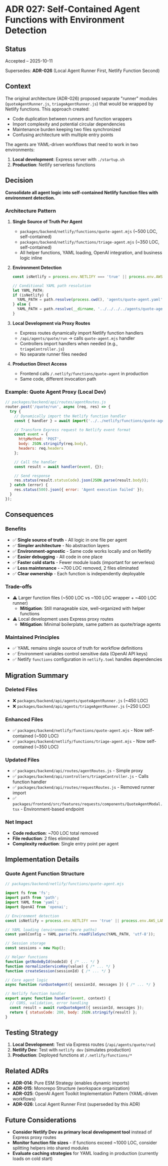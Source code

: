 # ADR 027: Self-Contained Agent Functions with Environment Detection

## Status

Accepted – 2025-10-11

Supersedes: **ADR-026** (Local Agent Runner First, Netlify Function Second)

## Context

The original architecture (ADR-026) proposed separate "runner" modules (`quoteAgentRunner.js`, `triageAgentRunner.js`) that would be wrapped by Netlify functions. This approach created:
- Code duplication between runners and function wrappers
- Import complexity and potential circular dependencies
- Maintenance burden keeping two files synchronized
- Confusing architecture with multiple entry points

The agents are YAML-driven workflows that need to work in two environments:
1. **Local development**: Express server with `./startup.sh`
2. **Production**: Netlify serverless functions

## Decision

**Consolidate all agent logic into self-contained Netlify function files with environment detection.**

### Architecture Pattern

1. **Single Source of Truth Per Agent**
   - `packages/backend/netlify/functions/quote-agent.mjs` (~500 LOC, self-contained)
   - `packages/backend/netlify/functions/triage-agent.mjs` (~350 LOC, self-contained)
   - All helper functions, YAML loading, OpenAI integration, and business logic inline

2. **Environment Detection**
   ```javascript
   const isNetlify = process.env.NETLIFY === 'true' || process.env.AWS_LAMBDA_FUNCTION_NAME;

   // Conditional YAML path resolution
   let YAML_PATH;
   if (isNetlify) {
     YAML_PATH = path.resolve(process.cwd(), 'agents/quote-agent.yaml');
   } else {
     YAML_PATH = path.resolve(__dirname, '../../../../agents/quote-agent.yaml');
   }
   ```

3. **Local Development via Proxy Routes**
   - Express routes dynamically import Netlify function handlers
   - `/api/agents/quote/run` → calls `quote-agent.mjs` handler
   - Controllers import handlers when needed (e.g., `triageController.js`)
   - No separate runner files needed

4. **Production Direct Access**
   - Frontend calls `/.netlify/functions/quote-agent` in production
   - Same code, different invocation path

### Example: Quote Agent Proxy (Local Dev)

```javascript
// packages/backend/api/routes/agentRoutes.js
router.post('/quote/run', async (req, res) => {
  try {
    // Dynamically import the Netlify function handler
    const { handler } = await import('../../netlify/functions/quote-agent.mjs');

    // Transform Express request to Netlify event format
    const event = {
      httpMethod: 'POST',
      body: JSON.stringify(req.body),
      headers: req.headers
    };

    // Call the handler
    const result = await handler(event, {});

    // Send response
    res.status(result.statusCode).json(JSON.parse(result.body));
  } catch (error) {
    res.status(500).json({ error: 'Agent execution failed' });
  }
});
```

## Consequences

### Benefits
- ✅ **Single source of truth** - All logic in one file per agent
- ✅ **Simpler architecture** - No abstraction layers
- ✅ **Environment-agnostic** - Same code works locally and on Netlify
- ✅ **Easier debugging** - All code in one place
- ✅ **Faster cold starts** - Fewer module loads (important for serverless)
- ✅ **Less maintenance** - ~700 LOC removed, 2 files eliminated
- ✅ **Clear ownership** - Each function is independently deployable

### Trade-offs
- ⚠️ Larger function files (~500 LOC vs ~100 LOC wrapper + ~400 LOC runner)
  - **Mitigation**: Still manageable size, well-organized with helper functions
- ⚠️ Local development uses Express proxy routes
  - **Mitigation**: Minimal boilerplate, same pattern as quote/triage agents

### Maintained Principles
- ✅ YAML remains single source of truth for workflow definitions
- ✅ Environment variables control sensitive data (OpenAI API keys)
- ✅ Netlify `functions` configuration in `netlify.toml` handles dependencies

## Migration Summary

### Deleted Files
- ❌ `packages/backend/api/agents/quoteAgentRunner.js` (~450 LOC)
- ❌ `packages/backend/api/agents/triageAgentRunner.js` (~250 LOC)

### Enhanced Files
- ✅ `packages/backend/netlify/functions/quote-agent.mjs` - Now self-contained (~500 LOC)
- ✅ `packages/backend/netlify/functions/triage-agent.mjs` - Now self-contained (~350 LOC)

### Updated Files
- ✅ `packages/backend/api/routes/agentRoutes.js` - Simple proxy
- ✅ `packages/backend/api/controllers/triageController.js` - Calls function handler
- ✅ `packages/backend/api/routes/requestRoutes.js` - Removed runner import
- ✅ `packages/frontend/src/features/requests/components/QuoteAgentModal.tsx` - Environment-based endpoint

### Net Impact
- **Code reduction**: ~700 LOC total removed
- **File reduction**: 2 files eliminated
- **Complexity reduction**: Single entry point per agent

## Implementation Details

### Quote Agent Function Structure
```javascript
// packages/backend/netlify/functions/quote-agent.mjs

import fs from 'fs';
import path from 'path';
import YAML from 'yaml';
import OpenAI from 'openai';

// Environment detection
const isNetlify = process.env.NETLIFY === 'true' || process.env.AWS_LAMBDA_FUNCTION_NAME;

// YAML loading (environment-aware paths)
const yamlConfig = YAML.parse(fs.readFileSync(YAML_PATH, 'utf-8'));

// Session storage
const sessions = new Map();

// Helper functions
function getNodeById(nodeId) { /* ... */ }
function normalizeServiceKey(value) { /* ... */ }
function createSession(sessionId) { /* ... */ }

// Core agent logic
async function runQuoteAgent({ sessionId, messages }) { /* ... */ }

// Netlify function handler
export async function handler(event, context) {
  // CORS, validation, error handling
  const result = await runQuoteAgent({ sessionId, messages });
  return { statusCode: 200, body: JSON.stringify(result) };
}
```

## Testing Strategy

1. **Local Development**: Test via Express routes (`/api/agents/quote/run`)
2. **Netlify Dev**: Test with `netlify dev` (simulates production)
3. **Production**: Deployed functions at `/.netlify/functions/*`

## Related ADRs

- **ADR-014**: Pure ESM Strategy (enables dynamic imports)
- **ADR-015**: Monorepo Structure (workspace organization)
- **ADR-025**: OpenAI Agent Toolkit Implementation Pattern (YAML-driven workflows)
- **ADR-026**: Local Agent Runner First (superseded by this ADR)

## Future Considerations

- **Consider Netlify Dev as primary local development tool** instead of Express proxy routes
- **Monitor function file sizes** - if functions exceed ~1000 LOC, consider splitting helpers into shared modules
- **Evaluate caching strategies** for YAML loading in production (currently loads on cold start)
